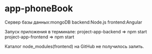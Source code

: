 # app-phoneBook
Сервер базы данных:mongoDB
backend:Node.js
frontend:Angular

Запуск приложения в терминале:
project-app-backend   => npm start      
project-app-frontend  =>  npm start

Каталог node_modules(frontend) на GitHub не получилось залить.


